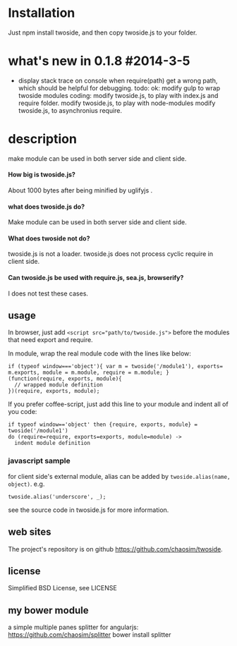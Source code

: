
# Installation
Just npm install twoside, and then copy twoside.js to your folder.

# what's new in 0.1.8 #2014-3-5
* display stack trace on console when require(path) get a wrong path, which should be helpful for debugging.
todo:
  ok: modify gulp to wrap twoside modules
  coding: modify twoside.js, to play with index.js and require folder.
  modify twoside.js, to play with node-modules
  modify twoside.js, to asynchronius require.

# description
make module can be used in both server side and client side.

#### How big is twoside.js?</h3>
About 1000 bytes after being minified by uglifyjs .

#### what does twoside.js do? 
Make module can be used in both server side and client side. 

#### What does twoside not do?
twoside.js is not a loader.
twoside.js does not process cyclic require in client side.

#### Can twoside.js be used with require.js, sea.js, browserify?
I does not test these cases. 

## usage
In browser, just add `<script src="path/to/twoside.js">` before the modules that need export and require.

In module, wrap the real module code with the lines like below:

    if (typeof window==='object'){ var m = twoside('/module1'), exports= m.exports, module = m.module, require = m.module; }
    (function(require, exports, module){
      // wrapped module definition
    })(require, exports, module);

If you prefer coffee-script, just add this line to your module and indent all of you code:

    if typeof window=='object' then {require, exports, module} = twoside('/module1')
    do (require=require, exports=exports, module=module) ->
      indent module definition

### javascript sample

for client side's external module, alias can be added by `twoside.alias(name, object)`. e.g.

    twoside.alias('underscore', _);

see the source code in twoside.js for more information.  

## web sites
  The project's repository is on github <https://github.com/chaosim/twoside>.

## license
Simplified BSD License, see LICENSE

## my bower module
  a simple multiple panes splitter for angularjs: https://github.com/chaosim/splitter   bower install splitter